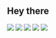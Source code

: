 ## Hey there
![](http://github-profile-summary-cards.vercel.app/api/cards/profile-details?username=ac34&theme=algolia)
![](http://github-profile-summary-cards.vercel.app/api/cards/repos-per-language?username=ac34&theme=algolia)
![](http://github-profile-summary-cards.vercel.app/api/cards/most-commit-language?username=ac34&theme=algolia)
![](http://github-profile-summary-cards.vercel.app/api/cards/stats?username=ac34&theme=algolia)
![](http://github-profile-summary-cards.vercel.app/api/cards/productive-time?username=ac34&theme=algolia&utcOffset=8)

